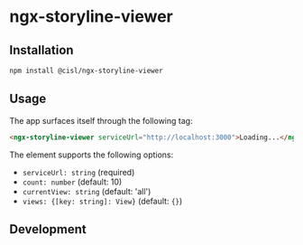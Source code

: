# ngx-storyline-viewer

## Installation

```bash
npm install @cisl/ngx-storyline-viewer
```

## Usage

The app surfaces itself through the following tag:

```html
<ngx-storyline-viewer serviceUrl="http://localhost:3000">Loading...</ng-storyline-viewer>
```

The element supports the following options:

* `serviceUrl: string` (required)
* `count: number` (default: 10)
* `currentView: string` (default: 'all')
* `views: {[key: string]: View}` (default: `{}`)

## Development
